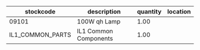 |stockcode|description|quantity|location|
|---------|-----------|--------|--------|
|09101|100W qh Lamp|1.00||
|IL1_COMMON_PARTS|IL1 Common Components|1.00||
